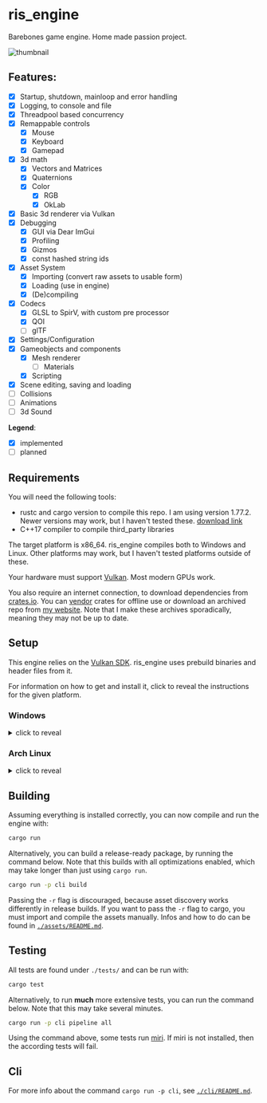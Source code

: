 # ris_engine

Barebones game engine. Home made passion project.

![thumbnail](screenshot.png)

## Features:

- [x] Startup, shutdown, mainloop and error handling
- [x] Logging, to console and file
- [x] Threadpool based concurrency
- [x] Remappable controls
  - [x] Mouse
  - [x] Keyboard
  - [x] Gamepad
- [x] 3d math
  - [x] Vectors and Matrices
  - [x] Quaternions
  - [x] Color
    - [x] RGB
    - [x] OkLab
- [x] Basic 3d renderer via Vulkan
- [x] Debugging
  - [x] GUI via Dear ImGui
  - [x] Profiling
  - [x] Gizmos
  - [x] const hashed string ids
- [x] Asset System
  - [x] Importing (convert raw assets to usable form)
  - [x] Loading (use in engine)
  - [x] (De)compiling
- [x] Codecs
  - [x] GLSL to SpirV, with custom pre processor
  - [x] QOI
  - [ ] glTF
- [x] Settings/Configuration
- [x] Gameobjects and components
  - [x] Mesh renderer
    - [ ] Materials
  - [x] Scripting
- [x] Scene editing, saving and loading
- [ ] Collisions
- [ ] Animations
- [ ] 3d Sound

**Legend**:
- [x] implemented
- [ ] planned

## Requirements

You will need the following tools:

- rustc and cargo version to compile this repo. I am using version 1.77.2. Newer versions may work, but I haven't tested these. [download link](https://www.rust-lang.org/tools/install)
- C++17 compiler to compile third_party libraries

The target platform is x86_64. ris_engine compiles both to Windows and Linux. Other platforms may work, but I haven't tested platforms outside of these.

Your hardware must support [Vulkan](https://www.vulkan.org/). Most modern GPUs work.

You also require an internet connection, to download dependencies from [crates.io](https://crates.io/). You can [vendor](https://doc.rust-lang.org/cargo/commands/cargo-vendor.html) crates for offline use or download an archived repo from [my website](https://www.rismosch.com/archive). Note that I make these archives sporadically, meaning they may not be up to date.


## Setup

This engine relies on the [Vulkan SDK](https://vulkan.lunarg.com/). ris_engine uses prebuild binaries and header files from it.

For information on how to get and install it, click to reveal the instructions for the given platform.

### Windows

<details>
  <summary>click to reveal</summary>

  Download and run the SDK Installer from https://vulkan.lunarg.com/sdk/home#windows

  When running the SDK Installer, make sure that you select the SDL2 libraries and headers.

  To see whether the Vulkan SDK was installed properly, check if the environment variables `$VULKAN_SDK` and `$VK_SDK_PATH` are set, and check if they pointing to the location of your Vulkan SDK installation.

  For ris_engine to be able to use SDL2 properly, a few more steps are necessary. First, SDL2 needs to link. Assuming you are using `rustup`, copy `$VULKAN_SDK\Lib\SDL2.lib` into the following directory:

  ```powershell
  C:\Users\<your username>\.rustup\toolchains\<toolchain channel>\lib\rustlib\<current toolchain>\lib
  ```

  If you are not using `rustup`, you need to figure out how to link against `$VULKAN_SDK\Lib\SDL2.lib`.

  SDL2 also needs `$VULKAN_SDK\Bin\SDL2.dll` at runtime. There are many ways on how to accomplish this. One way is to copy the DLL to the root of this repo. But I recommend you to add `$VULKAN_SDK\Bin` to your environemnt variables. The Vulkan SDK provides useful tools that you may want in your environment.

</details>

### Arch Linux

<details>
  <summary>click to reveal</summary>
  
  #### 1. Install [SDL2](https://archlinux.org/packages/extra/x86_64/sdl2/)
  
  ```bash
  sudo pacman -S sdl2
  ```
  
  #### 2. Install [shaderc](https://archlinux.org/packages/extra/x86_64/shaderc/)
  
  ```bash
  sudo pacman -S shaderc
  ```
  
  #### 3. Install [Vulkan](https://wiki.archlinux.org/title/Vulkan)
  
  Depending on your graphics card, you need to install a different package. Follow the instructions in the link below:
  
  https://wiki.archlinux.org/title/Vulkan#Installation
</details>

## Building

Assuming everything is installed correctly, you can now compile and run the engine with:

```bash
cargo run
```

Alternatively, you can build a release-ready package, by running the command below. Note that this builds with all optimizations enabled, which may take longer than just using `cargo run`.

```bash
cargo run -p cli build
```

Passing the `-r` flag is discouraged, because asset discovery works differently in release builds. If you want to pass the `-r` flag to cargo, you must import and compile the assets manually. Infos and how to do can be found in [`./assets/README.md`](./assets/README.md).

## Testing

All tests are found under `./tests/` and can be run with:

```bash
cargo test
```

Alternatively, to run **much** more extensive tests, you can run the command below. Note that this may take several minutes.

```bash
cargo run -p cli pipeline all
```

Using the command above, some tests run [miri](https://github.com/rust-lang/miri). If miri is not installed, then the according tests will fail.

## Cli

For more info about the command `cargo run -p cli`, see [`./cli/README.md`](./cli/README.md).
